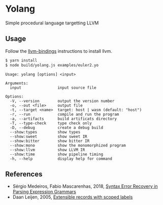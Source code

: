 # Yolang

Simple procedural language targetting LLVM

## Usage

Follow the [llvm-bindings](https://github.com/ApsarasX/llvm-bindings#install) instructions to install llvm.


```bash
$ yarn install
$ node build/yolang.js examples/euler2.yo
```

```
Usage: yolang [options] <input>

Arguments:
  input                input source file

Options:
  -V, --version        output the version number
  -o, --out <file>     output file
  -t, --target <name>  target: host | wasm (default: "host")
  -r, --run            compile and run the program
  -a, --artifacts      build artificats directory
  -T, --type-check     type check only
  -D, --debug          create a debug build
  --show:types         show types
  --show:sweet         show sweet IR
  --show:bitter        show bitter IR
  --show:mono          show the monomorphized program
  --show:llvm          show LLVM IR
  --show:time          show pipeline timing
  -h, --help           display help for command
```

## References

- Sérgio Medeiros, Fabio Mascarenhas, 2018, [Syntax Error Recovery in Parsing Expression Grammars](https://arxiv.org/abs/1806.11150)
- Daan Leijen, 2005, [Extensible records with scoped labels](https://www.microsoft.com/en-us/research/publication/extensible-records-with-scoped-labels/)